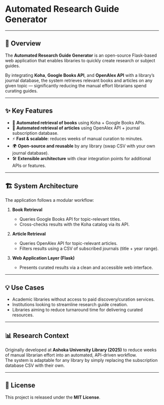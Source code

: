 # Automated Research Guide Generator

---

## 🚀 Overview
The **Automated Research Guide Generator** is an open-source Flask-based web application that enables libraries to quickly create research or subject guides.  

By integrating **Koha**, **Google Books API**, and **OpenAlex API** with a library’s journal database, the system retrieves relevant books and articles on any given topic — significantly reducing the manual effort librarians spend curating guides.

---

## ✨ Key Features
- 🔎 **Automated retrieval of books** using Koha + Google Books APIs.  
- 📑 **Automated retrieval of articles** using OpenAlex API + journal subscription database.  
- ⚡ **Fast & scalable**: reduces weeks of manual curation to minutes.  
- 🌍 **Open-source and reusable** by any library (swap CSV with your own journal database).  
- 🛠️ **Extensible architecture** with clear integration points for additional APIs or features.  

---

## 🏗️ System Architecture
The application follows a modular workflow:

1. **Book Retrieval**  
   - Queries Google Books API for topic-relevant titles.  
   - Cross-checks results with the Koha catalog via its API.  

2. **Article Retrieval**  
   - Queries OpenAlex API for topic-relevant articles.  
   - Filters results using a CSV of subscribed journals (title + year range).  

3. **Web Application Layer (Flask)**  
   - Presents curated results via a clean and accessible web interface.  

---

## 💡 Use Cases

- Academic libraries without access to paid discovery/curation services.  
- Institutions looking to streamline research guide creation.  
- Libraries aiming to reduce turnaround time for delivering curated resources.  

---

## 📊 Research Context

Originally developed at **Ashoka University Library (2025)** to reduce weeks of manual librarian effort into an automated, API-driven workflow.  
The system is adaptable for any library by simply replacing the subscription database CSV with their own.  

---

## 📜 License

This project is released under the **MIT License**.
